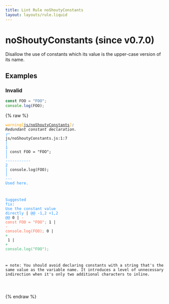 ```yaml
---
title: Lint Rule noShoutyConstants
layout: layouts/rule.liquid
---
```


# noShoutyConstants (since v0.7.0)

Disallow the use of constants which its value is the upper-case version of its name.

## Examples

### Invalid

```jsx
const FOO = "FOO";
console.log(FOO);
```

{% raw %}<pre class="language-text"><code class="language-text"><span style="color: Orange;">warning</span><span style="color: Orange;">[</span><span style="color: Orange;"><a href="https://rome.tools/docs/lint/rules/noShoutyConstants/">js/noShoutyConstants</a></span><span style="color: Orange;">]</span><em>: </em><em>Redundant constant declaration.</em>
  <span style="color: rgb(38, 148, 255);">┌</span><span style="color: rgb(38, 148, 255);">─</span> js/noShoutyConstants.js:1:7
  <span style="color: rgb(38, 148, 255);">│</span>
<span style="color: rgb(38, 148, 255);">1</span> <span style="color: rgb(38, 148, 255);">│</span> const FOO = &quot;FOO&quot;;
  <span style="color: rgb(38, 148, 255);">│</span>       <span style="color: rgb(38, 148, 255);">-</span><span style="color: rgb(38, 148, 255);">-</span><span style="color: rgb(38, 148, 255);">-</span><span style="color: rgb(38, 148, 255);">-</span><span style="color: rgb(38, 148, 255);">-</span><span style="color: rgb(38, 148, 255);">-</span><span style="color: rgb(38, 148, 255);">-</span><span style="color: rgb(38, 148, 255);">-</span><span style="color: rgb(38, 148, 255);">-</span><span style="color: rgb(38, 148, 255);">-</span><span style="color: rgb(38, 148, 255);">-</span>
<span style="color: rgb(38, 148, 255);">2</span> <span style="color: rgb(38, 148, 255);">│</span> console.log(FOO);
  <span style="color: rgb(38, 148, 255);">│</span>             <span style="color: rgb(38, 148, 255);">-</span><span style="color: rgb(38, 148, 255);">-</span><span style="color: rgb(38, 148, 255);">-</span> <span style="color: rgb(38, 148, 255);">Used here.</span>

<span style="color: rgb(38, 148, 255);">Suggested fix</span><span style="color: rgb(38, 148, 255);">: </span><span style="color: rgb(38, 148, 255);">Use the constant value directly</span>
    | <span style="color: rgb(38, 148, 255);">@@ -1,2 +1,2 @@</span>
0   | <span style="color: Tomato;">- </span><span style="color: Tomato;">const FOO = &quot;FOO&quot;;</span>
1   | <span style="color: Tomato;">- </span><span style="color: Tomato;">console.log(FOO);</span>
  0 | <span style="color: MediumSeaGreen;">+ </span><span style="color: MediumSeaGreen;"></span>
  1 | <span style="color: MediumSeaGreen;">+ </span><span style="color: MediumSeaGreen;">console.log(&quot;FOO&quot;);</span>

=  note: You should avoid declaring constants with a string that's the same
    value as the variable name. It introduces a level of unnecessary
    indirection when it's only two additional characters to inline.

</code></pre>{% endraw %}

